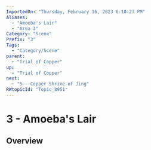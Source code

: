 ```yaml
---
ImportedOn: "Thursday, February 16, 2023 6:10:23 PM"
Aliases:
  - "Amoeba's Lair"
  - "Area 3"
Category: "Scene"
Prefix: "3"
Tags:
  - "Category/Scene"
parent:
  - "Trial of Copper"
up:
  - "Trial of Copper"
next:
  - "5 - Copper Shrine of Jing"
RWtopicId: "Topic_8951"
---
```

# 3 - Amoeba's Lair
## Overview
